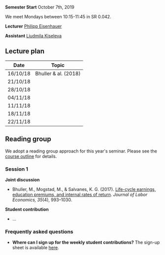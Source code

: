 
**Semester Start** October 7th, 2019

We meet Mondays between 10:15-11:45 in SR 0.042.

**Lecturer** [Philipp Eisenhauer](https://eisenhauer.io)

**Assistant** [Liudmila Kiseleva](https://github.com/vstottuth)

## Lecture plan

| Date      | Topic                                                  |
| ----------| ------------------------------------------------------ |
| 16/10/18  | Bhuller & al. (2018)                                   |
| 21/10/18  |                                                        |
| 28/10/18  |                                                        |
| 04/11/18  |                                                        |
| 11/11/18  |                                                        |
| 18/11/18  |                                                        |
| 22/11/18  |                                                        |

## Reading group

We adopt a reading group approach for this year's seminar. Please see the [course outline](https://github.com/HumanCapitalAnalysis/seminar/blob/master/iterations/bonn_ws_2019/00_course_outline.pdf) for details.

### Session 1

**Joint discussion**

* Bhuller, M., Mogstad, M., & Salvanes, K. G. (2017). [Life-cycle earnings, education premiums, and internal rates of return](https://www.journals.uchicago.edu/doi/pdfplus/10.1086/692509). *Journal of Labor Economics, 35*(4), 993–1030.

**Student contribution**

* ...

### Frequently asked questions

* **Where can I sign up for the weekly student contributions?** The sign-up sheet is available [here](https://docs.google.com/spreadsheets/d/1nY8cZB0ZQ26Q1xlbjVQDpXEsiB9LSB3ouqUvuckvvWU/edit?usp=sharing).
